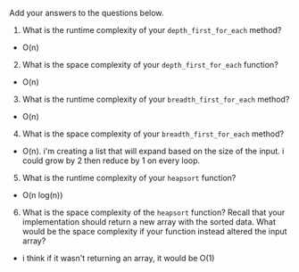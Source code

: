 Add your answers to the questions below.

1. What is the runtime complexity of your `depth_first_for_each` method?
* O(n)

2. What is the space complexity of your `depth_first_for_each` function?
* O(n)

3. What is the runtime complexity of your `breadth_first_for_each` method?
* O(n)

4. What is the space complexity of your `breadth_first_for_each` method?
* O(n). i'm creating a list that will expand based on the size of the input. i could grow by 2 then reduce by 1 on every loop.

5. What is the runtime complexity of your `heapsort` function?
* O(n log(n))

6. What is the space complexity of the `heapsort` function? Recall that your implementation should return a new array with the sorted data. What would be the space complexity if your function instead altered the input array?
* i think if it wasn't returning an array, it would be O(1)
